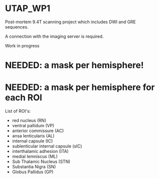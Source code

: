 # UTAP_WP1

Post-mortem 9.4T scanning project which includes DWI and GRE sequences.

A connection with the imaging server is required. 

Work in progress
# NEEDED: a mask per hemisphere!

# NEEDED: a mask per hemisphere for each ROI
List of ROI's:
- red nucleus (RN)
- ventral pallidum (VP)
- anterior commissure (AC)
- ansa lenticularis (AL)
- internal capsule (IC)
- sublenticular internal capsule (sIC)
- interthalamic adhesion (ITA)
- medial lemniscus (ML)
- Sub Thalamic Nucleus (STN)
- Substantia Nigra (SN)
- Globus Pallidus (GP) 
